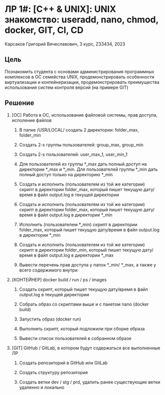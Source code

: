 # ЛР 1\#: [C++ & UNIX]: UNIX знакомство: useradd, nano, chmod, docker, GIT, CI, CD #

Карсаков Григорий Вячеславович, 3 курс, Z33434, 2023

## Цель ##
Познакомить студента с основами администрирования программных комплексов в ОС семейства UNIX, продемонстрировать особенности виртуализации и контейнеризации, продемонстрировать преимущества использования систем контроля версий (на примере GIT)

## Решение ##

1.  [ОС] Работа в ОС, использование файловой системы, прав доступа, исполение файлов
    1.	В папке /USR/LOCAL/ создать 2 директории: folder_max, folder_min

    2.	Создать 2-х группы пользователей: group_max, group_min
    
    3.	Создать 2-х пользователей: user_max_1, user_min_1

    4.	Для пользователей из группы *_max дать полный доступ на директории *_max и *_min. Для пользователей группы *_min дать полный доступ только на директорию *_min


    5.	Создать и исполнить (пользователем из той же категории) скрипт в директории folder_max, который пишет текущую дату/время в файл output.log в текущей директории



    6.	Создать и исполнить (пользователем из той же категории) скрипт в директории folder_max, который пишет текущую дату/время в файл output.log в директории *_min



    7.	Исполнить (пользователем *_min) скрипт в директории folder_max, который пишет текущую дату/время в файл output.log в директории *_min



    8.	Создать и исполнить (пользователем из той же категории) скрипт в директории folder_min, который пишет текущую дату/время в файл output.log в директории *_max



    9.	Вывести перечень прав доступа у папок *_min/ *_max, а также у всего содержимого внутри


2. [КОНТЕЙНЕР] docker build / run / ps / images

    1.	Создать скрипт, который пишет текущую дату/время в файл output.log в текущей директории


    2.	Собрать образ со скриптами выше и с пакетом nano (docker build)


    3.	Запустить образ (docker run)


    4.	Выполнить скрипт, который подложили при сборке образа


    5.	Вывести список пользователей в собранном образе


3.  [GIT] GitHub / GitLab, в котором будут содержаться все выполненные ЛР
    1.	Создать репозиторий в GitHub или GitLab

    2.	Создать структуру репозитория 

    3.	Создать ветки dev / stg / prd, удалить ранее существующие ветки удаленно и локально



